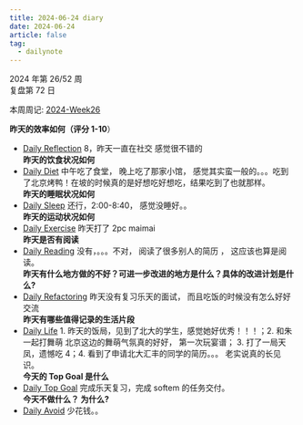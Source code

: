 ```yaml
---
title: 2024-06-24 diary
date: 2024-06-24
article: false
tag:
  - dailynote
---
```

  
2024 年第 26/52 周  
复盘第 72 日

本周周记: [2024-Week26](2024-Week26)

**昨天的效率如何（评分 1-10**）
- [Daily Reflection](../../10IMYMEMINE/Day/Daily%20Reflection) 8，昨天一直在社交 感觉很不错的  
**昨天的饮食状况如何**
- [Daily Diet](../../10IMYMEMINE/Day/Daily%20Diet) 中午吃了食堂， 晚上吃了那家小馆， 感觉其实蛮一般的。。。吃到了北京烤鸭！在坡的时候真的是好想吃好想吃，结果吃到了也就那样。  
**昨天的睡眠状况如何**
- [Daily Sleep](../../10IMYMEMINE/Day/Daily%20Sleep) 还行，2:00-8:40， 感觉没睡好。。  
**昨天的运动状况如何**
- [Daily Exercise](Daily%20Exercise) 昨天打了 2pc maimai  
**昨天是否有阅读** 
- [Daily Reading](../../10IMYMEMINE/Day/Daily%20Reading) 没有，。。。不对， 阅读了很多别人的简历 ， 这应该也算是阅读。  
**昨天有什么地方做的不好？可进一步改进的地方是什么？具体的改进计划是什么?**
- [Daily Refactoring](../../10IMYMEMINE/Day/Daily%20Refactoring) 昨天没有复习乐天的面试， 而且吃饭的时候没有怎么好好交流  
**昨天有哪些值得记录的生活片段**  
- [Daily Life](../../10IMYMEMINE/Day/Daily%20Life) 1. 昨天的饭局，见到了北大的学生，感觉她好优秀！！！；2. 和朱一起打舞萌 北京这边的舞萌气氛真的好好， 第一次玩宴谱； 3. 打了一局天凤，遗憾吃 4；4. 看到了申请北大汇丰的同学的简历。。。 老实说真的长见识。  
**今天的 Top Goal 是什么**  
- [Daily Top Goal](../../10IMYMEMINE/Day/Daily%20Top%20Goal) 完成乐天复习，完成 softem 的任务交付。  
**今天不做什么？ 为什么?**  
- [Daily Avoid](../../10IMYMEMINE/Day/Daily%20Avoid) 少花钱。。

